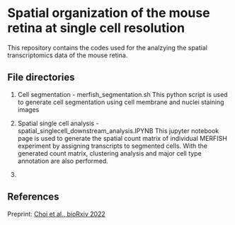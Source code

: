 # Spatial organization of the mouse retina at single cell resolution

This repository contains the codes used for the analzying the spatial transcriptomics data of the mouse retina.

## File directories

1. Cell segmentation - merfish_segmentation.sh
This python script is used to generate cell segmentation using cell membrane and nuclei staining images


2. Spatial single cell analysis - spatial_singlecell_downstream_analysis.IPYNB
This jupyter notebook page is used to generate the spatial count matrix of individual MERFISH experiment by assigning transcripts to segmented cells. With the generated count matrix, clustering analysis and major cell type annotation are also performed.


3. 



## References

Preprint: [Choi et al., bioRxiv 2022](https://doi.org/10.1101/2022.12.04.518972)

